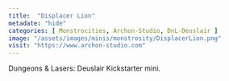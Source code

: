 ```yaml
---
title:  "Displacer Lion"
metadate: "hide"
categories: [ Monstrocities, Archon-Studio, DnL-Deuslair ]
image: "/assets/images/minis/monstrosity/DisplacerLion.png"
visit: "https://www.archon-studio.com"
---
```

Dungeons & Lasers: Deuslair Kickstarter mini.